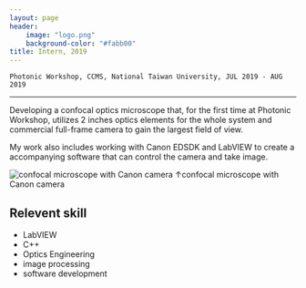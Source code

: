 ```yaml
---
layout: page
header:
    image: "logo.png"
    background-color: "#fabb00"
title: Intern, 2019
---
```


`Photonic Workshop, CCMS, National Taiwan University, JUL 2019 - AUG 2019`

---

Developing a confocal optics microscope that, for the first time at Photonic Workshop, utilizes 2 inches optics elements for the whole system and commercial full-frame camera to gain the largest field of view.

My work also includes working with Canon EDSDK and LabVIEW to create a accompanying software that can control the camera and take image.

![confocal microscope with Canon camera](https://i.imgur.com/uwwCllG.jpg)
&uarr;confocal microscope with Canon camera


## Relevent skill
- LabVIEW
- C++
- Optics Engineering
- image processing
- software development